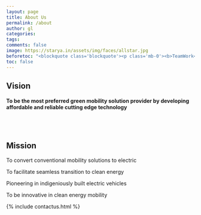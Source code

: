 ```yaml
---
layout: page
title: About Us
permalink: /about
author: gl
categories: 
tags: 
comments: false
image: https://starya.in/assets/img/faces/allstar.jpg
beforetoc: "<blockquote class='blockquote'><p class='mb-0'><b>TeamWork</b> is the fuel that allows common people to attain uncommon results.</p><footer class='blockquote-footer'>Andrew Carnegie</footer> </blockquote>"
toc: false
---
```


<h2 class="display-2 text-center">Vision</h2>
<h4 class="text-center" > To be the most preferred green mobility solution provider by developing affordable and reliable cutting edge technology
 </h4> <br /> <br /> 
 

<h2 class="display-2 text-center">Mission</h2>

<p class="text-center lead">To convert conventional mobility solutions to electric</p>
<p class="text-center lead">To facilitate seamless transition to clean energy</p>
<p class="text-center lead">Pioneering in indigeniously built electric vehicles</p>
<p class="text-center lead">To be innovative in clean energy mobility</p>

<!-- # Establishment -->

<!-- # Get in Touch -->
{% include contactus.html %}
